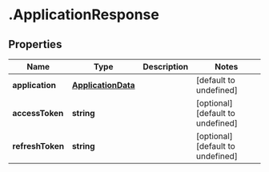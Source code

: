 # .ApplicationResponse

## Properties

Name | Type | Description | Notes
------------ | ------------- | ------------- | -------------
**application** | [**ApplicationData**](ApplicationData.md) |  | [default to undefined]
**accessToken** | **string** |  | [optional] [default to undefined]
**refreshToken** | **string** |  | [optional] [default to undefined]


